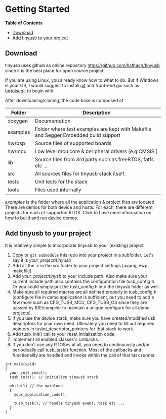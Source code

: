# Getting Started #

<!-- START doctoc generated TOC please keep comment here to allow auto update -->
<!-- DON'T EDIT THIS SECTION, INSTEAD RE-RUN doctoc TO UPDATE -->
**Table of Contents**

- [Download](#download)
- [Add tinyusb to your project](#add-tinyusb-to-your-project)

<!-- END doctoc generated TOC please keep comment here to allow auto update -->

## Download

tinyusb uses github as online repository https://github.com/hathach/tinyusb since it is the best place for open source project.

If you are using Linux, you already know how to what to do. But If Windows is your OS, I would suggest to install [git](http://git-scm.com/) and front-end gui such as [tortoisegit](http://code.google.com/p/tortoisegit) to begin with.

After downloading/cloning, the code base is composed of

Folder  | Description
-----   | -------------
doxygen | Documentation
examples| Folder where test examples are kept with Makefile and Segger Embedded build support
hw/bsp  | Source files of supported boards
hw/mcu  | Low level mcu core & peripheral drivers (e.g CMSIS )
lib     | Source files from 3rd party such as freeRTOS, fatfs etc ...
src     | All sources files for tinyusb stack itself.
tests   | Unit tests for the stack
tools   | Files used internally

*examples* is the folder where all the application & project files are located. There are demos for both device and hosts. For each, there are different projects for each of supported RTOS. Click to have more information on how to [build](../examples/readme.md) and run [device](../examples/device/readme.md) demos.

## Add tinyusb to your project

It is relatively simple to incorporate tinyusb to your (existing) project

1. Copy or `git submodule` this repo into your project in a subfolder. Let's say it is *your_project/tinyusb*
2. Add all the .c in the src folder to your project settings (uvproj, ewp, makefile)
3. Add *your_project/tinysb* to your include path. Also make sure your current include path also contains the configuration file tusb_config.h. Or you could simply put the tusb_config.h into the tinyusb folder as well.
4. Make sure all required macros are all defined properly in tusb_config.h (configure file in demo application is sufficient, but you need to add a few more such as CFG_TUSB_MCU, CFG_TUSB_OS since they are passed by IDE/compiler to maintain a unique configure for all demo projects).
5. If you use the device stack, make sure you have created/modified usb descriptors for your own need. Ultimately you need to fill out required pointers in tusbd_descriptor_pointers for that stack to work.
6. Add tusb_init() call to your reset initialization code.
7. Implement all enabled classes's callbacks.
8. If you don't use any RTOSes at all, you need to continuously and/or periodically call tusb_task() function. Most of the callbacks and functionality are handled and invoke within the call of that task runner.

~~~{.c}
int main(void)
{
  your_init_code();
  tusb_init(); // initialize tinyusb stack

  while(1) // the mainloop
  {
    your_application_code();

    tusb_task(); // handle tinyusb event, task etc ...
  }
}
~~~

[//]: # (\subpage md_boards_readme)
[//]: # (\subpage md_doxygen_started_demo)
[//]: # (\subpage md_tools_readme)
